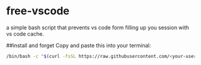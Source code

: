 # free-vscode
a simple bash script that prevents vs code form filling up you session with vs code cache.

##install and forget
Copy and paste this into your terminal:

```bash
/bin/bash -c "$(curl -fsSL https://raw.githubusercontent.com/<your-username>/vscode-goinfre/main/vscode-goinfre.sh)"
